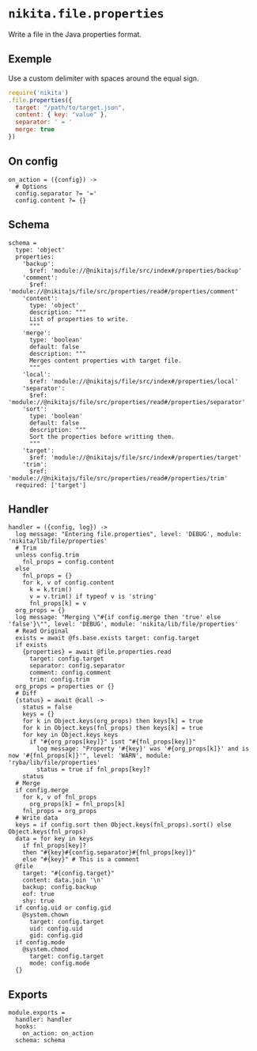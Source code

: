 
# `nikita.file.properties`

Write a file in the Java properties format.

## Exemple

Use a custom delimiter with spaces around the equal sign.

```javascript
require('nikita')
.file.properties({
  target: "/path/to/target.json",
  content: { key: "value" },
  separator: ' = '
  merge: true
})
```

## On config

    on_action = ({config}) ->
      # Options
      config.separator ?= '='
      config.content ?= {}

## Schema

    schema =
      type: 'object'
      properties:
        'backup':
          $ref: 'module://@nikitajs/file/src/index#/properties/backup'
        'comment':
          $ref: 'module://@nikitajs/file/src/properties/read#/properties/comment'
        'content':
          type: 'object'
          description: """
          List of properties to write.
          """
        'merge':
          type: 'boolean'
          default: false
          description: """
          Merges content properties with target file.
          """
        'local':
          $ref: 'module://@nikitajs/file/src/index#/properties/local'
        'separator':
          $ref: 'module://@nikitajs/file/src/properties/read#/properties/separator'
        'sort':
          type: 'boolean'
          default: false
          description: """
          Sort the properties before writting them.
          """
        'target':
          $ref: 'module://@nikitajs/file/src/index#/properties/target'
        'trim':
          $ref: 'module://@nikitajs/file/src/properties/read#/properties/trim'
      required: ['target']

## Handler

    handler = ({config, log}) ->
      log message: "Entering file.properties", level: 'DEBUG', module: 'nikita/lib/file/properties'
      # Trim
      unless config.trim
        fnl_props = config.content
      else 
        fnl_props = {}
        for k, v of config.content
          k = k.trim()
          v = v.trim() if typeof v is 'string'
          fnl_props[k] = v
      org_props = {}
      log message: "Merging \"#{if config.merge then 'true' else 'false'}\"", level: 'DEBUG', module: 'nikita/lib/file/properties'
      # Read Original
      exists = await @fs.base.exists target: config.target
      if exists
        {properties} = await @file.properties.read
          target: config.target
          separator: config.separator
          comment: config.comment
          trim: config.trim
      org_props = properties or {}
      # Diff
      {status} = await @call ->
        status = false
        keys = {}
        for k in Object.keys(org_props) then keys[k] = true
        for k in Object.keys(fnl_props) then keys[k] = true
        for key in Object.keys keys
          if "#{org_props[key]}" isnt "#{fnl_props[key]}"
            log message: "Property '#{key}' was '#{org_props[k]}' and is now '#{fnl_props[k]}'", level: 'WARN', module: 'ryba/lib/file/properties'
            status = true if fnl_props[key]?
        status
      # Merge
      if config.merge
        for k, v of fnl_props
          org_props[k] = fnl_props[k]
        fnl_props = org_props
      # Write data
      keys = if config.sort then Object.keys(fnl_props).sort() else Object.keys(fnl_props)
      data = for key in keys
        if fnl_props[key]?
        then "#{key}#{config.separator}#{fnl_props[key]}"
        else "#{key}" # This is a comment
      @file
        target: "#{config.target}"
        content: data.join '\n'
        backup: config.backup
        eof: true
        shy: true
      if config.uid or config.gid
        @system.chown
          target: config.target
          uid: config.uid
          gid: config.gid
      if config.mode
        @system.chmod
          target: config.target
          mode: config.mode
      {}

## Exports

    module.exports =
      handler: handler
      hooks:
        on_action: on_action
      schema: schema
